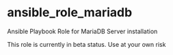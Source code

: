 # ansible_role_mariadb
Ansible Playbook Role for MariaDB Server installation

This role is currently in beta status. Use at your own risk